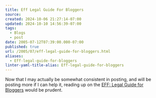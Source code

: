 ```yaml
---
title: Eff Legal Guide For Bloggers
source: 
created: 2024-10-06 21:27:14-07:00
updated: 2024-10-10 14:56:39-07:00
tags:
  - Blogs
  - post
date: 2005-07-12T07:39:00.000-07:00
published: true
url: /2005/07/eff-legal-guide-for-bloggers.html
aliases:
  - Eff-legal-guide-for-bloggers
linter-yaml-title-alias: Eff-legal-guide-for-bloggers
---
```



Now that I may actually be somewhat consistent in posting, and will be posting more if I can help it, reading up on the [EFF: Legal Guide for Bloggers](https://www.eff.org/bloggers/lg/ "EFF: Legal Guide for Bloggers") would be prudent.